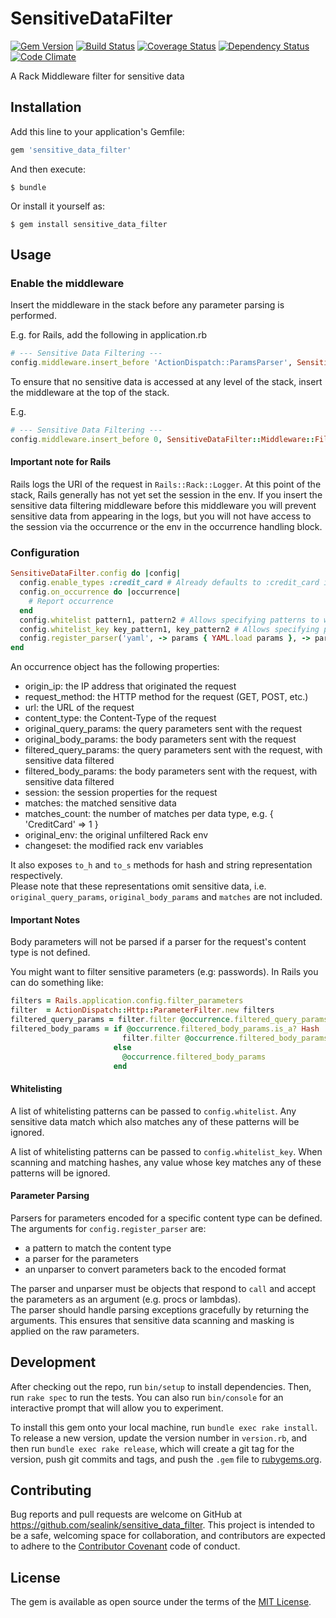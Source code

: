 # SensitiveDataFilter

[![Gem Version](https://badge.fury.io/rb/sensitive_data_filter.svg)](http://badge.fury.io/rb/sensitive_data_filter)
[![Build Status](https://travis-ci.org/sealink/sensitive_data_filter.svg?branch=master)](https://travis-ci.org/sealink/sensitive_data_filter)
[![Coverage Status](https://coveralls.io/repos/sealink/sensitive_data_filter/badge.svg)](https://coveralls.io/r/sealink/sensitive_data_filter)
[![Dependency Status](https://gemnasium.com/sealink/sensitive_data_filter.svg)](https://gemnasium.com/sealink/sensitive_data_filter)
[![Code Climate](https://codeclimate.com/github/sealink/sensitive_data_filter/badges/gpa.svg)](https://codeclimate.com/github/sealink/sensitive_data_filter)

A Rack Middleware filter for sensitive data

## Installation

Add this line to your application's Gemfile:

```ruby
gem 'sensitive_data_filter'
```

And then execute:

    $ bundle

Or install it yourself as:

    $ gem install sensitive_data_filter

## Usage

### Enable the middleware

Insert the middleware in the stack before any parameter parsing is performed.

E.g. for Rails, add the following in application.rb

```ruby
# --- Sensitive Data Filtering ---
config.middleware.insert_before 'ActionDispatch::ParamsParser', SensitiveDataFilter::Middleware::Filter
```

To ensure that no sensitive data is accessed at any level of the stack, insert the middleware at the top of the stack. 

E.g.

```ruby
# --- Sensitive Data Filtering ---
config.middleware.insert_before 0, SensitiveDataFilter::Middleware::Filter
```

#### Important note for Rails

Rails logs the URI of the request in ``Rails::Rack::Logger``. At this point of the stack, Rails generally has not yet set the session in the env.
If you insert the sensitive data filtering middleware before this middleware you will prevent sensitive data from appearing in the logs, 
but you will not have access to the session via the occurrence or the env in the occurrence handling block.

### Configuration

```ruby
SensitiveDataFilter.config do |config|
  config.enable_types :credit_card # Already defaults to :credit_card if not specified
  config.on_occurrence do |occurrence| 
    # Report occurrence
  end
  config.whitelist pattern1, pattern2 # Allows specifying patterns to whitelist matches
  config.whitelist_key key_pattern1, key_pattern2 # Allows specifying patterns to whitelist hash values based on their keys
  config.register_parser('yaml', -> params { YAML.load params }, -> params { YAML.dump params })
end
```

An occurrence object has the following properties:

* origin_ip:             the IP address that originated the request
* request_method:        the HTTP method for the request (GET, POST, etc.)
* url:                   the URL of the request
* content_type:          the Content-Type of the request
* original_query_params: the query parameters sent with the request
* original_body_params:  the body parameters sent with the request
* filtered_query_params: the query parameters sent with the request, with sensitive data filtered
* filtered_body_params:  the body parameters sent with the request, with sensitive data filtered
* session:               the session properties for the request
* matches:               the matched sensitive data
* matches_count:         the number of matches per data type, e.g. { 'CreditCard' => 1 }
* original_env:          the original unfiltered Rack env
* changeset:             the modified rack env variables

It also exposes `to_h` and `to_s` methods for hash and string representation respectively.  
Please note that these representations omit sensitive data, 
i.e. `original_query_params`, `original_body_params` and `matches` are not included.

#### Important Notes

Body parameters will not be parsed if a parser for the request's content type is not defined.

You might want to filter sensitive parameters (e.g: passwords).
In Rails you can do something like:

```ruby
filters = Rails.application.config.filter_parameters
filter  = ActionDispatch::Http::ParameterFilter.new filters
filtered_query_params = filter.filter @occurrence.filtered_query_params
filtered_body_params = if @occurrence.filtered_body_params.is_a? Hash
                         filter.filter @occurrence.filtered_body_params
                       else
                         @occurrence.filtered_body_params
                       end
```

#### Whitelisting

A list of whitelisting patterns can be passed to `config.whitelist`. 
Any sensitive data match which also matches any of these patterns will be ignored.

A list of whitelisting patterns can be passed to `config.whitelist_key`. 
When scanning and matching hashes, any value whose key matches any of these patterns will be ignored.

#### Parameter Parsing

Parsers for parameters encoded for a specific content type can be defined.
The arguments for `config.register_parser` are:
* a pattern to match the content type
* a parser for the parameters
* an unparser to convert parameters back to the encoded format
 
The parser and unparser must be objects that respond to `call` and accept the parameters as an argument (e.g. procs or lambdas).  
The parser should handle parsing exceptions gracefully by returning the arguments. 
This ensures that sensitive data scanning and masking is applied on the raw parameters.

## Development

After checking out the repo, run `bin/setup` to install dependencies. Then, run `rake spec` to run the tests. You can also run `bin/console` for an interactive prompt that will allow you to experiment.

To install this gem onto your local machine, run `bundle exec rake install`. To release a new version, update the version number in `version.rb`, and then run `bundle exec rake release`, which will create a git tag for the version, push git commits and tags, and push the `.gem` file to [rubygems.org](https://rubygems.org).

## Contributing

Bug reports and pull requests are welcome on GitHub at https://github.com/sealink/sensitive_data_filter. This project is intended to be a safe, welcoming space for collaboration, and contributors are expected to adhere to the [Contributor Covenant](http://contributor-covenant.org) code of conduct.


## License

The gem is available as open source under the terms of the [MIT License](http://opensource.org/licenses/MIT).

